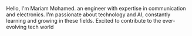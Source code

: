 Hello, I'm Mariam Mohamed.
 an engineer with expertise in communication and electronics.
 I'm passionate about technology and AI, constantly learning and growing in these fields.
 Excited to contribute to the ever-evolving tech world
